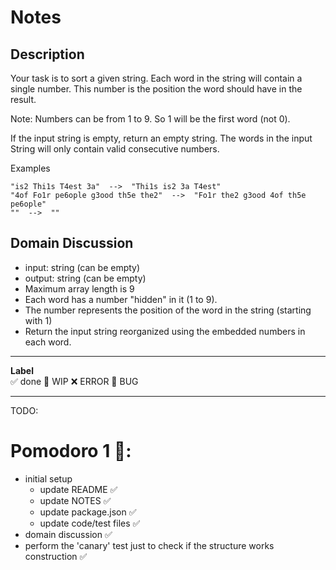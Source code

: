# Notes

## Description

Your task is to sort a given string. Each word in the string will contain a single number. This number is the position the word should have in the result.

Note: Numbers can be from 1 to 9. So 1 will be the first word (not 0).

If the input string is empty, return an empty string. The words in the input String will only contain valid consecutive numbers.

Examples
```
"is2 Thi1s T4est 3a"  -->  "Thi1s is2 3a T4est"
"4of Fo1r pe6ople g3ood th5e the2"  -->  "Fo1r the2 g3ood 4of th5e pe6ople"
""  -->  ""
```

## Domain Discussion

- input: string (can be empty)
- output: string (can be empty)
- Maximum array length is 9
- Each word has a number "hidden" in it (1 to 9). 
- The number represents the position of the word in the string (starting with 1)
- Return the input string reorganized using the embedded numbers in each word.

---

**Label**  
✅ done 🚧 WIP ❌ ERROR 🐛 BUG 

---

TODO:

# Pomodoro 1 🍅:

- initial setup
    - update README ✅
    - update NOTES ✅
    - update package.json ✅
    - update code/test files ✅
- domain discussion ✅
- perform the 'canary' test just to check if the structure works construction ✅